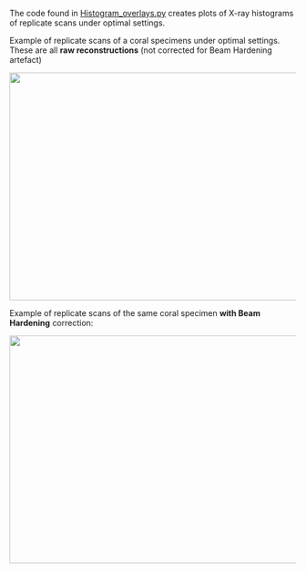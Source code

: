 The code found in [Histogram_overlays.py](https://github.com/LeoBertiniNHM/CoralMethodsPaper/blob/main/HistogramsReplicateScans/Histogram_overlays.py)
creates plots of X-ray histograms of replicate scans under optimal settings.

Example of replicate scans of a coral specimens under optimal settings. These are all **raw reconstructions** (not corrected for Beam Hardening artefact)

<p align="center">
  <img src="https://github.com/LeoBertiniNHM/CoralMethodsPaper/blob/main/HistogramsReplicateScans/Histograms_Colony_1981.png" height="400" width="600" >
</p>


Example of replicate scans of the same coral specimen **with Beam Hardening** correction:

<p align="center">
  <img src="https://github.com/LeoBertiniNHM/CoralMethodsPaper/blob/main/HistogramsReplicateScans/Histograms_Colony_1981_Beam_Hardening.png" height="400" width="600" >
</p>
